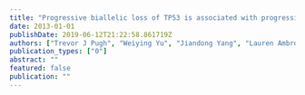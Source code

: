```yaml
---
title: "Progressive biallelic loss of TP53 is associated with progression of pleuropulmonary blastoma initiated by germline loss and somatic mutation of DICER1."
date: 2013-01-01
publishDate: 2019-06-12T21:22:58.861719Z
authors: ["Trevor J Pugh", "Weiying Yu", "Jiandong Yang", "Lauren Ambrogio", "Scott L Carter", "Adam Kiezun", "Aaron McKenna", "Petros Giannikopoulos", "Gad Getz", "Yoav Messinger", " others"]
publication_types: ["0"]
abstract: ""
featured: false
publication: ""
---
```


